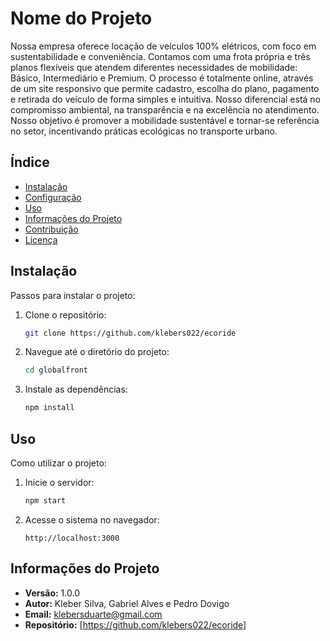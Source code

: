 # Nome do Projeto

 Nossa empresa oferece locação de veículos 100% elétricos, com foco em sustentabilidade e conveniência. Contamos com uma frota própria e três planos flexíveis que atendem diferentes necessidades de mobilidade: Básico, Intermediário e Premium.
O processo é totalmente online, através de um site responsivo que permite cadastro, escolha do plano, pagamento e retirada do veículo de forma simples e intuitiva. Nosso diferencial está no compromisso ambiental, na transparência e na excelência no atendimento.
 Nosso objetivo é promover a mobilidade sustentável e tornar-se referência no setor, incentivando práticas ecológicas no transporte urbano.

## Índice

- [Instalação](#instalação)
- [Configuração](#configuração)
- [Uso](#uso)
- [Informações do Projeto](#informações-do-projeto)
- [Contribuição](#contribuição)
- [Licença](#licença)

## Instalação

Passos para instalar o projeto:

1. Clone o repositório:
    ```bash
    git clone https://github.com/klebers022/ecoride
    ```
2. Navegue até o diretório do projeto:
    ```bash
    cd globalfront
    ```
3. Instale as dependências:
    ```bash
    npm install
    ```


## Uso

Como utilizar o projeto:

1. Inicie o servidor:
    ```bash
    npm start
    ```
2. Acesse o sistema no navegador:
    ```
    http://localhost:3000
    ```

## Informações do Projeto

- **Versão:** 1.0.0
- **Autor:** Kleber Silva, Gabriel Alves e Pedro Dovigo
- **Email:** klebersduarte@gmail.com
- **Repositório:** [https://github.com/klebers022/ecoride] 

